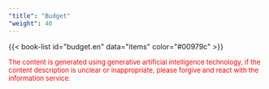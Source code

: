 ```yaml
---
"title": "Budget"
"weight": 40
---
```


{{< book-list id="budget.en" data="items" color="#00979c" >}}
<p>
   <font color="red" size="2pt">The content is generated using generative artificial intelligence technology, if the content description is unclear or inappropriate, please forgive and react with the information service.</font>
</p>
